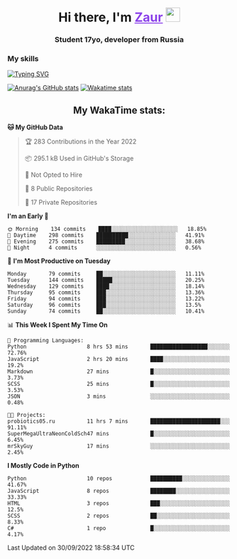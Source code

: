 <h1 align="center">
    Hi there, I'm 
    <a href="https://t.me/skyguy" target="_blank" style="color: #8C43EA">Zaur</a>
    <img src="https://github.com/blackcater/blackcater/raw/main/images/Hi.gif" height="32">
</h1>

<h3 align="center">
    Student 17yo, developer from Russia
</h3>  

### **My skills**
[![Typing SVG](https://readme-typing-svg.herokuapp.com?font=Oxanium&duration=3000&pause=1500&color=8C43EA&height=30&lines=Python:+FastAPI,+Flask,+Aiogram,+Telethon;SQL:+PostgreSQL,+SQLite;Javascript:+React.js;HTML,+CSS+(SCSS))](https://git.io/typing-svg)

[![Anurag's GitHub stats](https://github-readme-stats.vercel.app/api?username=mrskyguy&hide_title=true&count_private=true&show_icons=true&title_color=8C43EA&icon_color=BE57EA&bg_color=30,191919,341b56&text_color=B1B1B1&border_radius=10&hide_border=true)](https://github.com/anuraghazra/github-readme-stats)
[![Wakatime stats](https://github-readme-stats.vercel.app/api/wakatime?username=skyguy&hide_title=true&show_icons=true&title_color=8C43EA&icon_color=BE57EA&bg_color=30,191919,341b56&text_color=B1B1B1&border_radius=10&hide_border=true)](https://github.com/anuraghazra/github-readme-stats)


<h2 align="center"> My WakaTime stats: </h2>

<!--START_SECTION:waka-->
**🐱 My GitHub Data** 

> 🏆 283 Contributions in the Year 2022
 > 
> 📦 295.1 kB Used in GitHub's Storage 
 > 
> 🚫 Not Opted to Hire
 > 
> 📜 8 Public Repositories 
 > 
> 🔑 17 Private Repositories  
 > 
**I'm an Early 🐤** 

```text
🌞 Morning    134 commits    ████░░░░░░░░░░░░░░░░░░░░░   18.85% 
🌆 Daytime    298 commits    ██████████░░░░░░░░░░░░░░░   41.91% 
🌃 Evening    275 commits    █████████░░░░░░░░░░░░░░░░   38.68% 
🌙 Night      4 commits      ░░░░░░░░░░░░░░░░░░░░░░░░░   0.56%

```
📅 **I'm Most Productive on Tuesday** 

```text
Monday       79 commits     ██░░░░░░░░░░░░░░░░░░░░░░░   11.11% 
Tuesday      144 commits    █████░░░░░░░░░░░░░░░░░░░░   20.25% 
Wednesday    129 commits    ████░░░░░░░░░░░░░░░░░░░░░   18.14% 
Thursday     95 commits     ███░░░░░░░░░░░░░░░░░░░░░░   13.36% 
Friday       94 commits     ███░░░░░░░░░░░░░░░░░░░░░░   13.22% 
Saturday     96 commits     ███░░░░░░░░░░░░░░░░░░░░░░   13.5% 
Sunday       74 commits     ██░░░░░░░░░░░░░░░░░░░░░░░   10.41%

```


📊 **This Week I Spent My Time On** 

```text
💬 Programming Languages: 
Python                   8 hrs 53 mins       ██████████████████░░░░░░░   72.76% 
JavaScript               2 hrs 20 mins       ████░░░░░░░░░░░░░░░░░░░░░   19.2% 
Markdown                 27 mins             █░░░░░░░░░░░░░░░░░░░░░░░░   3.73% 
SCSS                     25 mins             █░░░░░░░░░░░░░░░░░░░░░░░░   3.53% 
JSON                     3 mins              ░░░░░░░░░░░░░░░░░░░░░░░░░   0.48%

🐱‍💻 Projects: 
probiotics05.ru          11 hrs 7 mins       ██████████████████████░░░   91.11% 
SuperMegaUltraNeonColdSch47 mins             █░░░░░░░░░░░░░░░░░░░░░░░░   6.45% 
mrSkyGuy                 17 mins             ░░░░░░░░░░░░░░░░░░░░░░░░░   2.45%

```

**I Mostly Code in Python** 

```text
Python                   10 repos            ██████████░░░░░░░░░░░░░░░   41.67% 
JavaScript               8 repos             ████████░░░░░░░░░░░░░░░░░   33.33% 
HTML                     3 repos             ███░░░░░░░░░░░░░░░░░░░░░░   12.5% 
SCSS                     2 repos             ██░░░░░░░░░░░░░░░░░░░░░░░   8.33% 
C#                       1 repo              █░░░░░░░░░░░░░░░░░░░░░░░░   4.17%

```



 Last Updated on 30/09/2022 18:58:34 UTC
<!--END_SECTION:waka-->
